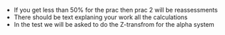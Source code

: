 - If you get less than 50% for the prac then prac 2 will be reassessments 
- There should be text explaning your work all the calculations
- In the test we will be asked to do the Z-transfrom for the alpha system 